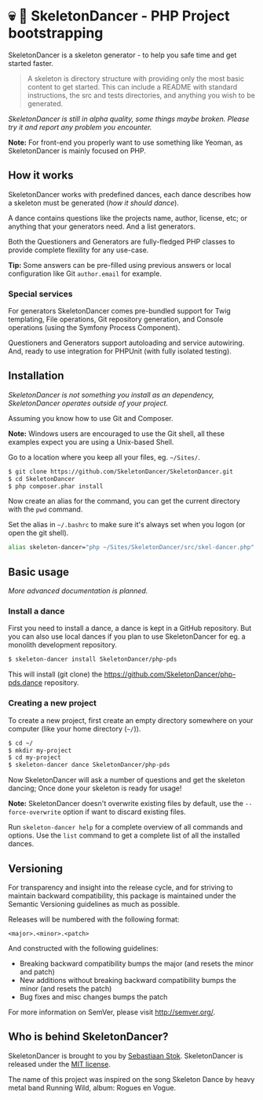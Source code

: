 # :skull: :dancers: SkeletonDancer - PHP Project bootstrapping

SkeletonDancer is a skeleton generator - to help you safe time
and get started faster.

> A skeleton is directory structure with providing only the most basic content 
> to get started. This can include a README with standard instructions, 
> the src and tests directories, and anything you wish to be generated.

*SkeletonDancer is still in alpha quality, some things maybe broken.
Please try it and report any problem you encounter.*

**Note:** For front-end you properly want to use something like Yeoman,
as SkeletonDancer is mainly focused on PHP.

## How it works

SkeletonDancer works with predefined dances, each dance describes
how a skeleton must be generated (*how it should dance*).

A dance contains questions like the projects name, author,
license, etc; or anything that your generators need. And a 
list generators.

Both the Questioners and Generators are fully-fledged PHP classes
to provide complete flexility for any use-case.

**Tip:** Some answers can be pre-filled using previous answers 
or local configuration like Git `author.email` for example.

### Special services

For generators SkeletonDancer comes pre-bundled support for 
Twig templating, File operations, Git repository generation, 
and Console operations (using the Symfony Process Component).

Questioners and Generators support autoloading and service autowiring.
And, ready to use integration for PHPUnit (with fully isolated testing).

## Installation

*SkeletonDancer is not something you install as an dependency, 
SkeletonDancer operates outside of your project.*

Assuming you know how to use Git and Composer.

**Note:** Windows users are encouraged to use the Git shell,
all these examples expect you are using a Unix-based Shell.

Go to a location where you keep all your files, eg. `~/Sites/`.

```bash
$ git clone https://github.com/SkeletonDancer/SkeletonDancer.git
$ cd SkeletonDancer
$ php composer.phar install
```

Now create an alias for the command, you can get the current directory
with the `pwd` command.

Set the alias in `~/.bashrc` to make sure it's always
set when you logon (or open the git shell).

```bash
alias skeleton-dancer="php ~/Sites/SkeletonDancer/src/skel-dancer.php"
```

## Basic usage

*More advanced documentation is planned.*

### Install a dance

First you need to install a dance, a dance is kept in a GitHub repository.
But you can also use local dances if you plan to use SkeletonDancer for eg.
a monolith development repository.

```bash
$ skeleton-dancer install SkeletonDancer/php-pds
```

This will install (git clone) the https://github.com/SkeletonDancer/php-pds.dance repository.

### Creating a new project

To create a new project, first create an empty directory
somewhere on your computer (like your home directory (`~/`)).

```bash
$ cd ~/
$ mkdir my-project
$ cd my-project
$ skeleton-dancer dance SkeletonDancer/php-pds
```

Now SkeletonDancer will ask a number of questions and get the skeleton
dancing; Once done your skeleton is ready for usage!

**Note:** SkeletonDancer doesn't overwrite existing files by default, 
use the `--force-overwrite` option if want to discard existing files.

Run `skeleton-dancer help` for a complete overview of all commands and options.
Use the `list` command to get a complete list of all the installed dances.

## Versioning

For transparency and insight into the release cycle, and for striving
to maintain backward compatibility, this package is maintained under
the Semantic Versioning guidelines as much as possible.

Releases will be numbered with the following format:

`<major>.<minor>.<patch>`

And constructed with the following guidelines:

* Breaking backward compatibility bumps the major (and resets the minor and patch)
* New additions without breaking backward compatibility bumps the minor (and resets the patch)
* Bug fixes and misc changes bumps the patch

For more information on SemVer, please visit <http://semver.org/>.

## Who is behind SkeletonDancer?

SkeletonDancer is brought to you by [Sebastiaan Stok](https://github.com/sstok).
SkeletonDancer is released under the [MIT license](LICENSE).

The name of this project was inspired on the song Skeleton Dance by 
heavy metal band Running Wild, album: Rogues en Vogue.
